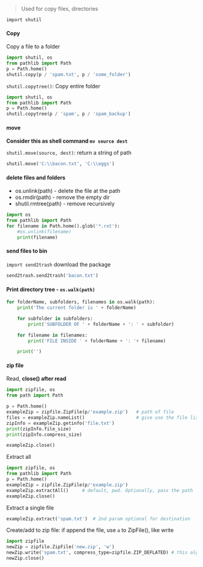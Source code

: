 > Used for copy files, directories

`import shutil`

#### Copy

Copy a file to a folder
```python
import shutil, os
from pathlib import Path
p = Path.home()
shutil.copy(p / 'spam.txt', p / 'some_folder')
```

`shutil.copytree()`: Copy entire folder
```python
import shutil, os
from pathlib import Path
p = Path.home()
shutil.copytree(p / 'spam', p / 'spam_backup')
```

#### move
**Consider this as shell command `mv source dest`** 

`shutil.move(source, dest)`: return a string of path
```python
shutil.move('C:\\bacon.txt', 'C:\\eggs')
```

#### delete files and folders

- os.unlink(path) - delete the file at the path
- os.rmdir(path) - remove the empty dir
- shutil.rmtree(path) - remove recursively

```python
import os
from pathlib import Path
for filename in Path.home().glob('*.rxt'):
    #os.unlink(filename)
    print(filename)
```

#### send files to bin

`import send2trash` download the package
```python
send2trash.send2trash('bacon.txt')
```

#### Print directory tree - `os.walk(path)`

```python
for folderName, subfolders, filenames in os.walk(path):
    print('The current folder is ' + folderName)

    for subfolder in subfolders:
        print('SUBFOLDER OF ' + folderName + ': ' + subfolder)

    for filename in filenames:
        print('FILE INSIDE ' + folderName + ': '+ filename)

    print('')
```

#### zip file

Read, **close() after read** 
```python
import zipfile, os
from path import Path

p = Path.home()
exampleZip = zipfile.ZipFile(p/'example.zip')   # path of file
files = exampleZip.nameList()                   # give use the file list in zip
zipInfo = exampleZip.getinfo('file.txt')
print(zipInfo.file_size)
print(zipInfo.compress_size)

exampleZip.close()
```

Extract all
```python
import zipfile, os
from pathlib import Path
p = Path.home()
exampleZip = zipfile.ZipFile(p/'example.zip')
exampleZip.extractAll()     # default, pwd. Optionally, pass the path
exampleZip.close()
```

Extract a single file
```python
exampleZip.extract('spam.txt')  # 2nd param optional for destination
```

Create/add to zip file: if append the file, use `a` to ZipFile(), like write
```python
import zipfile
newZip = zipfile.ZipFile('new.zip', 'w')
newZip.write('spam.txt', compress_type=zipfile.ZIP_DEFLATED) # this algorithm works well on all types of data
newZip.close()
```
